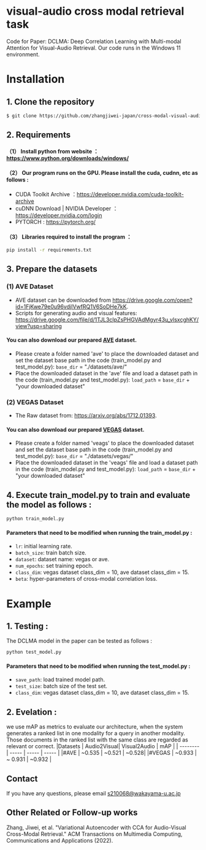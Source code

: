 # visual-audio cross modal retrieval task

Code for Paper: DCLMA: Deep Correlation Learning with Multi-modal Attention for Visual-Audio Retrieval. Our code runs in the Windows 11 environment.
# Installation
## 1. Clone the repository
```bash
$ git clone https://github.com/zhangjiwei-japan/cross-modal-visual-audio-retrieval.git
```
## 2. Requirements
#### （1） Install python from website ：https://www.python.org/downloads/windows/
#### （2） Our program runs on the GPU. Please install the cuda, cudnn, etc as follows : 
- CUDA Toolkit Archive ：https://developer.nvidia.com/cuda-toolkit-archive
- cuDNN Download | NVIDIA Developer ：https://developer.nvidia.com/login
- PYTORCH : https://pytorch.org/
#### （3） Libraries required to install the program ：
```bash
pip install -r requirements.txt
```
## 3. Prepare the datasets
### (1) AVE Dataset 
- AVE dataset can be downloaded from https://drive.google.com/open?id=1FjKwe79e0u96vdjIVwfRQ1V6SoDHe7kK.
- Scripts for generating audio and visual features: https://drive.google.com/file/d/1TJL3cIpZsPHGVAdMgyr43u_vlsxcghKY/view?usp=sharing
#### You can also download our prepared [AVE](https://drive.google.com/file/d/14Qdprd8_9cdih3QDN726kJTzaoo9Y8Y-/view?usp=sharing) dataset.
- Please create a folder named 'ave' to place the downloaded dataset and set the dataset base path in the code (train_model.py and test_model.py): `base_dir` = "./datasets/ave/"
- Place the downloaded dataset in the 'ave' file and load a dataset path in the code (train_model.py and test_model.py): `load_path` = `base_dir` + "your downloaded dataset"
### (2) VEGAS Dataset 
- The Raw dataset from: https://arxiv.org/abs/1712.01393.
#### You can also download our prepared [VEGAS](https://drive.google.com/file/d/142VXU9-3P2HcaCWCQVlezRGJguGnHeHD/view?usp=sharing) dataset. 
- Please create a folder named 'veags' to place the downloaded dataset and set the dataset base path in the code (train_model.py and test_model.py): `base_dir` = "./datasets/vegas/"
- Place the downloaded dataset in the 'veags' file and load a dataset path in the code (train_model.py and test_model.py): `load_path` = `base_dir` + "your downloaded dataset"
## 4. Execute train_model.py to train and evaluate the model as follows :
```bash
python train_model.py
```
#### Parameters that need to be modified when running the train_model.py : 
- `lr`: initial learning rate.
- `batch_size`: train batch size.
- `dataset`: dataset name: vegas or ave.
- `num_epochs`: set training epoch.
- `class_dim`: vegas dataset class_dim = 10, ave dataset class_dim = 15. 
- `beta`: hyper-parameters of cross-modal correlation loss.
# Example
## 1. Testing :
The DCLMA model in the paper can be tested as follows :
```bash
python test_model.py
```
#### Parameters that need to be modified when running the test_model.py :
- `save_path`: load trained model path.
- `test_size`: batch size of the test set.
- `class_dim`: vegas dataset class_dim = 10, ave dataset class_dim = 15. 
## 2. Evelation : 
we use mAP as metrics to evaluate our architecture, when the system generates a ranked list in one modality for a query in another modality. Those documents in the ranked list with the same class are regarded as relevant or correct.
|Datasets    | Audio2Visual| Visual2Audio  | mAP |
| --------   | -----    | -----  |  -----  |
|#AVE      | ~0.535  | ~0.521 | ~0.528| 
|#VEGAS  | ~0.933 | ~ 0.931  | ~0.932 | 
## Contact
If you have any questions, please email s210068@wakayama-u.ac.jp
## Other Related or Follow-up works
Zhang, Jiwei, et al. "Variational Autoencoder with CCA for Audio-Visual Cross-Modal Retrieval." ACM Transactions on Multimedia Computing, Communications and Applications (2022).
